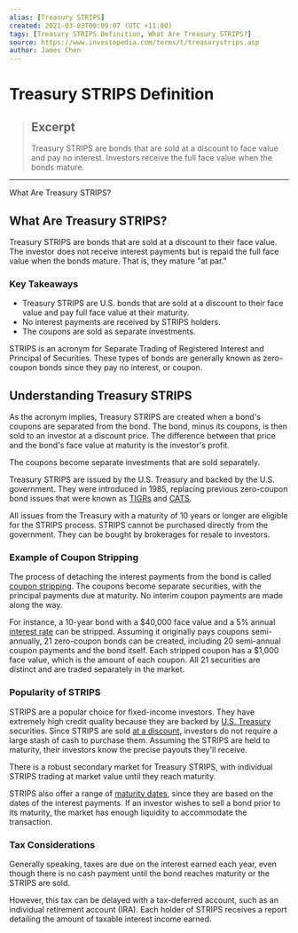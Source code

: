 ```yaml
---
alias: [Treasury STRIPS]
created: 2021-03-03T00:09:07 (UTC +11:00)
tags: [Treasury STRIPS Definition, What Are Treasury STRIPS?]
source: https://www.investopedia.com/terms/t/treasurystrips.asp
author: James Chen
---
```


# Treasury STRIPS Definition

> ## Excerpt
> Treasury STRIPS are bonds that are sold at a discount to face value and pay no interest. Investors receive the full face value when the bonds mature.

---

What Are Treasury STRIPS?
## What Are Treasury STRIPS?

Treasury STRIPS are bonds that are sold at a discount to their face value. The investor does not receive interest payments but is repaid the full face value when the bonds mature. That is, they mature "at par."

### Key Takeaways

-   Treasury STRIPS are U.S. bonds that are sold at a discount to their face value and pay full face value at their maturity.
-   No interest payments are received by STRIPS holders.
-   The coupons are sold as separate investments.

STRIPS is an acronym for Separate Trading of Registered Interest and Principal of Securities. These types of bonds are generally known as zero-coupon bonds since they pay no interest, or coupon.

## Understanding Treasury STRIPS

As the acronym implies, Treasury STRIPS are created when a bond's coupons are separated from the bond. The bond, minus its coupons, is then sold to an investor at a discount price. The difference between that price and the bond's face value at maturity is the investor's profit.

The coupons become separate investments that are sold separately.

Treasury STRIPS are issued by the U.S. Treasury and backed by the U.S. government. They were introduced in 1985, replacing previous zero-coupon bond issues that were known as [TIGRs](https://www.investopedia.com/terms/t/tigrs.asp) and [CATS](https://www.investopedia.com/terms/c/cats.asp).

All issues from the Treasury with a maturity of 10 years or longer are eligible for the STRIPS process. STRIPS cannot be purchased directly from the government. They can be bought by brokerages for resale to investors.

### Example of Coupon Stripping

The process of detaching the interest payments from the bond is called [coupon stripping](https://www.investopedia.com/terms/c/coupon-stripping.asp). The coupons become separate securities, with the principal payments due at maturity. No interim coupon payments are made along the way.

For instance, a 10-year bond with a $40,000 face value and a 5% annual [interest rate](https://www.investopedia.com/terms/i/interestrate.asp) can be stripped. Assuming it originally pays coupons semi-annually, 21 zero-coupon bonds can be created, including 20 semi-annual coupon payments and the bond itself. Each stripped coupon has a $1,000 face value, which is the amount of each coupon. All 21 securities are distinct and are traded separately in the market.

### Popularity of STRIPS

STRIPS are a popular choice for fixed-income investors. They have extremely high credit quality because they are backed by [U.S. Treasury](https://www.investopedia.com/terms/u/ustreasury.asp) securities. Since STRIPS are sold [at a discount](https://www.investopedia.com/terms/a/at-a-discount.asp), investors do not require a large stash of cash to purchase them. Assuming the STRIPS are held to maturity, their investors know the precise payouts they'll receive.

There is a robust secondary market for Treasury STRIPS, with individual STRIPS trading at market value until they reach maturity.

STRIPS also offer a range of [maturity dates](https://www.investopedia.com/terms/m/maturitydate.asp), since they are based on the dates of the interest payments. If an investor wishes to sell a bond prior to its maturity, the market has enough liquidity to accommodate the transaction.

### Tax Considerations

Generally speaking, taxes are due on the interest earned each year, even though there is no cash payment until the bond reaches maturity or the STRIPS are sold.

However, this tax can be delayed with a tax-deferred account, such as an individual retirement account (IRA). Each holder of STRIPS receives a report detailing the amount of taxable interest income earned.
